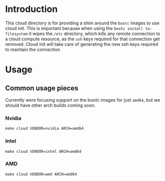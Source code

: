 # Introduction

This cloud directory is for providing a shim around the `bootc` images to use cloud init. This is important because when using the `bootc install to-filesystem` it wipes the `/etc` directory, which kills any remote connection to a cloud compute resource, as the `ssh` keys required for that connection get removed. Cloud init will take care of generating the new ssh keys required to maintain the connection

# Usage

## Common usage pieces

Currently were focusing support on the bootc images for just `amd64`, but we should have other arch builds coming soon.

### Nvidia

`make cloud VENDOR=nvidia ARCH=amd64`

### Intel

`make cloud VENDOR=intel ARCH=amd64`

### AMD

`make cloud VENDOR=amd ARCH=amd64`